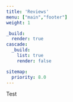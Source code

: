 ```yaml
---
title: 'Reviews'
menu: ["main","footer"]
weight: 1

_build:
  render: true
cascade:
  _build:
    list: true
    render: false

sitemap:
  priority: 8.0
---
```


Test